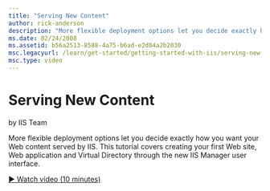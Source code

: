 ```yaml
---
title: "Serving New Content"
author: rick-anderson
description: "More flexible deployment options let you decide exactly how you want your Web content served by IIS. This tutorial covers creating your first Web site, Web a..."
ms.date: 02/24/2008
ms.assetid: b56a2513-8588-4a75-b6ad-e2d04a2b2030
msc.legacyurl: /learn/get-started/getting-started-with-iis/serving-new-content
msc.type: video
---
```

Serving New Content
====================
by IIS Team

More flexible deployment options let you decide exactly how you want your Web content served by IIS. This tutorial covers creating your first Web site, Web application and Virtual Directory through the new IIS Manager user interface.

[&#9654; Watch video (10 minutes)](https://channel9.msdn.com/Blogs/IIS-NET-Site-Videos/serving-new-content)

